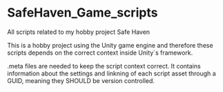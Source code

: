 # SafeHaven_Game_scripts
All scripts related to my hobby project Safe Haven

This is a hobby project using the Unity game engine and therefore these scripts depends on the correct context inside Unity`s framework.

.meta files are needed to keep the script context correct. It contains information about the settings and linkning of each script asset through a GUID, meaning they SHOULD be version controlled.
